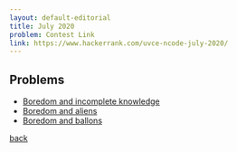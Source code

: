 ```yaml
---
layout: default-editorial
title: July 2020
problem: Contest Link
link: https://www.hackerrank.com/uvce-ncode-july-2020/
---
```

## Problems

- [Boredom and incomplete knowledge](./Boredom-and-incomplete-knowledge.html)
- [Boredom and aliens](./Boredom-and-aliens.html)
- [Boredom and ballons](./Boredom-and-ballons.html)



[back](../../)
